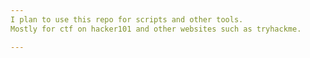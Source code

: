 ```yaml
---
I plan to use this repo for scripts and other tools.  
Mostly for ctf on hacker101 and other websites such as tryhackme.

---
```

